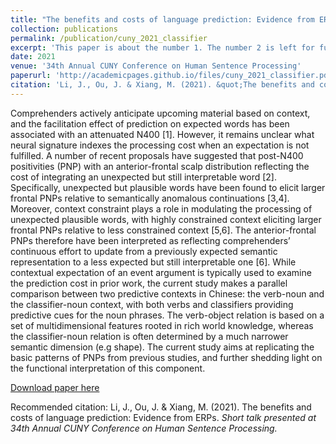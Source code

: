 ```yaml
---
title: "The benefits and costs of language prediction: Evidence from ERPs"
collection: publications
permalink: /publication/cuny_2021_classifier
excerpt: 'This paper is about the number 1. The number 2 is left for future work.'
date: 2021
venue: '34th Annual CUNY Conference on Human Sentence Processing'
paperurl: 'http://academicpages.github.io/files/cuny_2021_classifier.pdf'
citation: 'Li, J., Ou, J. & Xiang, M. (2021). &quot;The benefits and costs of language prediction: Evidence from ERPs.&quot; <i>Short talk presented at 34th Annual CUNY Conference on Human Sentence Processing.'
---
```

Comprehenders actively anticipate upcoming material based on context,
and the facilitation effect of prediction on expected words has been associated with an attenuated N400 [1]. However, it remains unclear what neural signature indexes the processing cost when an expectation is not fulfilled. A number of recent proposals have suggested that post-N400 positivities (PNP) with an anterior-frontal scalp distribution reflecting the cost of integrating an unexpected but still interpretable word [2]. Specifically, unexpected but plausible words have been found to elicit larger frontal PNPs relative to semantically anomalous continuations [3,4]. Moreover, context constraint plays a role in modulating the processing of unexpected plausible words, with highly constrained context eliciting larger frontal PNPs relative to less constrained context [5,6]. The anterior-frontal PNPs therefore have been interpreted as reflecting comprehenders’ continuous effort to update from a previously expected semantic representation to a less expected but still interpretable one [6]. While contextual expectation of an event argument is typically used to examine the prediction cost in prior work, the current study makes a parallel comparison between two predictive contexts in Chinese: the verb-noun and the classifier-noun context, with both verbs and classifiers providing predictive cues for the noun phrases. The verb-object relation is based on a set of multidimensional features rooted in rich world knowledge, whereas the classifier-noun relation is often determined by a much narrower semantic dimension (e.g shape). The current study aims at replicating the basic patterns of PNPs from previous studies, and further shedding light on the functional interpretation of this component.

[Download paper here](http://academicpages.github.io/files/cuny_2021_classifier.pdf)

Recommended citation: Li, J., Ou, J. & Xiang, M. (2021). The benefits and costs of language prediction: Evidence from ERPs. <i>Short talk presented at 34th Annual CUNY Conference on Human Sentence Processing.

